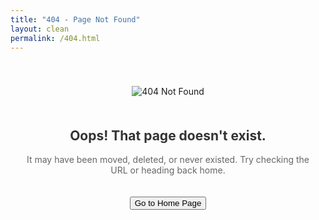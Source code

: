 ```yaml
---
title: "404 - Page Not Found"
layout: clean
permalink: /404.html
---
```


<div style="text-align: center; padding: 40px 20px;">
  <img src="{{ '/assets/images/404.jpg' | relative_url }}" alt="404 Not Found" style="max-width: 300px; margin-bottom: 20px;" />
  
  <h2 style="font-weight: bold; color: #333;">Oops! That page doesn't exist.</h2>
  <p style="color: #666;">It may have been moved, deleted, or never existed. Try checking the URL or heading back home.</p>

  <a href="{{ '/' | relative_url }}">
    <button class="simplebutton" style="margin-top: 20px;">Go to Home Page</button>
  </a>
</div>
